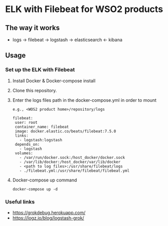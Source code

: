 # ELK with Filebeat for WSO2 products

## The way it works
- logs -> filebeat -> logstash -> elasticsearch <- kibana

## Usage

### Set up the ELK with Filebeat
1. Install Docker & Docker-compose install 
2. Clone this repository.
3. Enter the logs files path in the docker-compose.yml in order to mount
   
   `e.g., <WOS2 product home>/repository/logs`
   
   ```
   filebeat:
    user: root
    container_name: filebeat
    image: docker.elastic.co/beats/filebeat:7.5.0
    links:
      - logstash:logstash
    depends_on:
      - logstash
    volumes:
      - /var/run/docker.sock:/host_docker/docker.sock
      - /var/lib/docker:/host_docker/var/lib/docker
      - <path to log files>:/usr/share/filebeat/logs
      - ./filebeat.yml:/usr/share/filebeat/filebeat.yml
   ```
4. Docker-compose up command
    ```
    docker-compose up -d
    ```
   
### Useful links
- https://grokdebug.herokuapp.com/
- https://logz.io/blog/logstash-grok/

